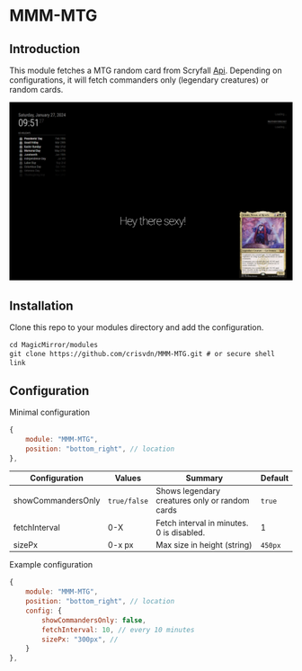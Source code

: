 # MMM-MTG

## Introduction

This module fetches a MTG random card from Scryfall [Api](https://scryfall.com/docs/api).
Depending on configurations, it will fetch commanders only (legendary creatures) or random cards.

![Example of MTG module](images/example.png?raw=true "Example")

## Installation

Clone this repo to your modules directory and add the configuration.

```shell
cd MagicMirror/modules
git clone https://github.com/crisvdn/MMM-MTG.git # or secure shell link
```



## Configuration

Minimal configuration
```js
{
    module: "MMM-MTG",
    position: "bottom_right", // location
},
```


| Configuration | Values | Summary | Default |
| ----- | ------ | ----- | ----- |
| showCommandersOnly | `true/false` | Shows legendary creatures only or random cards | `true` |
| fetchInterval | 0-X | Fetch interval in minutes. 0 is disabled. | 1 |
| sizePx | 0-x px | Max size in height (string) | `450px` |

Example configuration
```js
{
    module: "MMM-MTG",
    position: "bottom_right", // location
    config: {
        showCommandersOnly: false,
        fetchInterval: 10, // every 10 minutes
        sizePx: "300px", //
    }
},
```